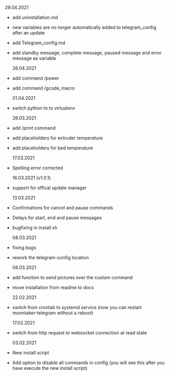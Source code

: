 29.04.2021

- add uninstallation.md
- new variables are no longer automatically added to telegram_config after an update
- add Telegram_config.md
- add standby message, complete message, paused message and error message as variable

  26.04.2021

- add command /power
- add command /gcode_macro

  01.04.2021

- switch python to to virtualenv

  26.03.2021

- add /print command
- add placeholders for extruder temperature
- add placeholders for bed temperature

  17.03.2021

- Spelling error corrected

  16.03.2021 (v1.0.1)

- support for offical update manager

  13.03.2021

- Confirmations for cancel and pause commands
- Delays for start, end and pause messages
- bugfixing in install.sh

  08.03.2021

- fixing bugs
- rework the telegram-config location

  06.03.2021

- add function to send pictures over the custom command
- move installation from readme to docs

  22.02.2021

- switch from crontab to systemd service (now you can restart moontaker-telegram without a reboot)

  17.02.2021

- switch from http request to websocket connection at read state

  03.02.2021

- New install script
- Add option to disable all commands in config (you will see this after you have execute the new install script)
